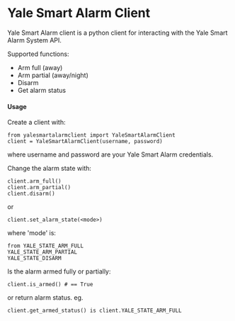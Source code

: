 # Yale Smart Alarm Client
Yale Smart Alarm client is a python client for interacting with the Yale Smart Alarm System API.

Supported functions:
- Arm full (away)
- Arm partial (away/night)
- Disarm
- Get alarm status

#### Usage
Create a client with:
```
from yalesmartalarmclient import YaleSmartAlarmClient
client = YaleSmartAlarmClient(username, password)
```
where username and password are your Yale Smart Alarm credentials.

Change the alarm state with:
```
client.arm_full()
client.arm_partial()
client.disarm()
```
or 
```
client.set_alarm_state(<mode>)
```
where 'mode' is:
```
from YALE_STATE_ARM_FULL
YALE_STATE_ARM_PARTIAL
YALE_STATE_DISARM
```

Is the alarm armed fully or partially:
```
client.is_armed() # == True
```

or return alarm status. eg.
```
client.get_armed_status() is client.YALE_STATE_ARM_FULL
```
